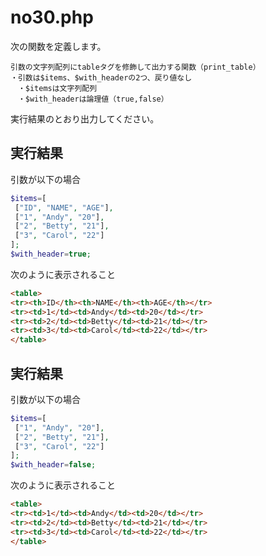 # no30.php

次の関数を定義します。

```
引数の文字列配列にtableタグを修飾して出力する関数（print_table）
・引数は$items、$with_headerの2つ、戻り値なし
　・$itemsは文字列配列
　・$with_headerは論理値（true,false）
```

実行結果のとおり出力してください。

## 実行結果

引数が以下の場合

```php
$items=[
 ["ID", "NAME", "AGE"],
 ["1", "Andy", "20"],
 ["2", "Betty", "21"],
 ["3", "Carol", "22"]
];
$with_header=true;
```

次のように表示されること

```html
<table>
<tr><th>ID</th><th>NAME</th><th>AGE</th></tr>
<tr><td>1</td><td>Andy</td><td>20</td></tr>
<tr><td>2</td><td>Betty</td><td>21</td></tr>
<tr><td>3</td><td>Carol</td><td>22</td></tr>
</table>
```

## 実行結果

引数が以下の場合

```php
$items=[
 ["1", "Andy", "20"],
 ["2", "Betty", "21"],
 ["3", "Carol", "22"]
];
$with_header=false;
```

次のように表示されること

```html
<table>
<tr><td>1</td><td>Andy</td><td>20</td></tr>
<tr><td>2</td><td>Betty</td><td>21</td></tr>
<tr><td>3</td><td>Carol</td><td>22</td></tr>
</table>
```

